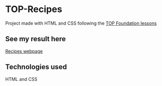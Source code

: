 # TOP-Recipes

Project made with HTML and CSS following the <a href="https://www.theodinproject.com/" target="_blank" rel="noopener noreferrer">TOP Foundation lessons</a>

## See my result here

 <a href="[https://kfontana.github.io/odin-recipes/](https://kfontana.github.io/odin-recipes/)" target="_blank" rel="noopener noreferrer">Recipes webpage</a>

## Technologies used

 HTML and CSS
